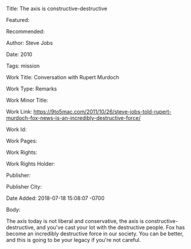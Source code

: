 Title: The axis is constructive-destructive

Featured: 

Recommended: 

Author: Steve Jobs

Date: 2010

Tags: mission

Work Title: Conversation with Rupert Murdoch

Work Type: Remarks

Work Minor Title:  

Work Link: https://9to5mac.com/2011/10/26/steve-jobs-told-rupert-murdoch-fox-news-is-an-incredibly-destructive-force/

Work Id:  

Work Pages:  

Work Rights:  

Work Rights Holder:  

Publisher:  

Publisher City:  

Date Added: 2018-07-18 15:08:07 -0700

Body:

The axis today is not liberal and conservative, the axis is constructive-destructive, and you've cast your lot with the destructive people. Fox has become an incredibly destructive force in our society. You can be better, and this is going to be your legacy if you're not careful.


